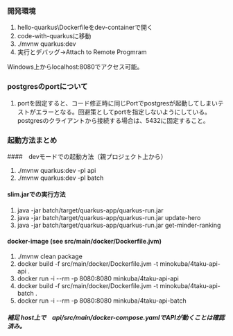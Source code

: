 ### 開発環境
1. hello-quarkus\Dockerfileをdev-containerで開く
2. code-with-quarkusに移動
3. ./mvnw quarkus:dev
4. 実行とデバッグ→Attach to Remote Progmram

Windows上からlocalhost:8080でアクセス可能。

### postgresのportについて
1. portを固定すると、コード修正時に同じPortでpostgresが起動してしまいテストがエラーとなる。回避策としてportを指定しないようにしている。postgresのクライアントから接続する場合は、5432に固定すること。

### 起動方法まとめ
####　devモードでの起動方法（親プロジェクト上から）
1. ./mvnw quarkus:dev -pl api
2. ./mvnw quarkus:dev -pl batch

#### slim.jarでの実行方法
1. java -jar batch/target/quarkus-app/quarkus-run.jar
2. java -jar batch/target/quarkus-app/quarkus-run.jar update-hero
3. java -jar batch/target/quarkus-app/quarkus-run.jar get-minder-ranking

#### docker-image (see src/main/docker/Dockerfile.jvm)
1. ./mvnw clean package
2. docker build -f src/main/docker/Dockerfile.jvm -t minokuba/4taku-api-api .
3. docker run -i --rm -p 8080:8080 minkuba/4taku-api-api
4. docker build -f src/main/docker/Dockerfile.jvm -t minokuba/4taku-api-batch .
5. docker run -i --rm -p 8080:8080 minkuba/4taku-api-batch
##### 補足 host上で　api/src/main/docker-compose.yamlでAPIが動くことは確認済み。